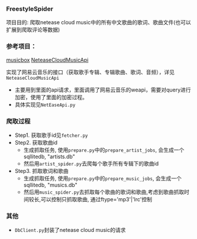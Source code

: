 ### FreestyleSpider

项目目的: 爬取netease cloud music中的所有中文歌曲的歌词、歌曲文件(也可以扩展到爬取评论等数据)


### 参考项目：
[musicbox](https://github.com/darknessomi/musicbox/blob/master/NEMbox/api.py)
[NeteaseCloudMusicApi](https://github.com/Binaryify/NeteaseCloudMusicApi.git)

实现了网易云音乐的接口（获取歌手专辑、专辑歌曲、歌词、音频），详见`NeteaseCloudMusicApi`

- 主要用到里面的api请求，里面调用了网易云音乐的weapi，需要对query进行加密，使用了里面的加密过程。
- 具体实现见`NetEaseApi.py`

### 爬取过程

- Step1. 获取歌手id见`fetcher.py`
- Step2. 获取歌曲id
    + 生成抓取任务, 使用`prepare.py`中的`prepare_artist_jobs`, 会生成一个sqllitedb, "artists.db"
    + 然后用`artist_spider.py`去爬每个歌手所有专辑下的歌曲id
- Step3. 抓取歌词和歌曲
    + 生成抓取任务, 使用`prepare.py`中的`prepare_music_jobs`, 会生成一个sqllitedb, "musics.db"
    + 然后用`music_spider.py`去抓取每个歌曲的歌词和歌曲,考虑到歌曲抓取时间较长,可以控制只抓取歌曲, 通过ftype='mp3'|'lrc'控制
    
### 其他

- `DbClient.py`封装了netease cloud music的请求

